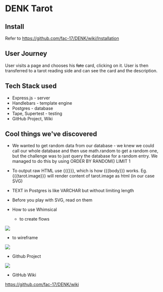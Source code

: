 # DENK Tarot

## Install

Refer to https://github.com/fac-17/DENK/wiki/Installation

## User Journey

User visits a page and chooses his ~~fate~~ card, clicking on it. User is then  transferred to a tarot reading side and can see the card and the description.

## Tech Stack used

- Express.js - server
- Handlebars - template engine
- Postgres - database
- Tape, Supertest - testing
- GitHub Project, Wiki
 

## Cool things we've discovered

* We wanted to get random data from our database - we knew we could call our whole database and then use math.random to get a random one, but the challenge was to just query the database for a random entry. We managed to do this by using ORDER BY RANDOM() LIMIT 1

* To output raw HTML use {{{}}}, which is how {{{body}}} works. Eg. {{{tarot.image}}} will render content of tarot.image as html (in our case SVG)

* TEXT in Postgres is like VARCHAR but without limiting length

* Before you play with SVG, read on them

* How to use Whimsical

  * to create flows
  
 ![](https://i.imgur.com/RLlpLjr.png)

* to wireframe

![](https://i.imgur.com/4L3Zokd.png)

* Github Project

![](https://i.imgur.com/ZscYF5l.png)

* GitHub Wiki

https://github.com/fac-17/DENK/wiki

